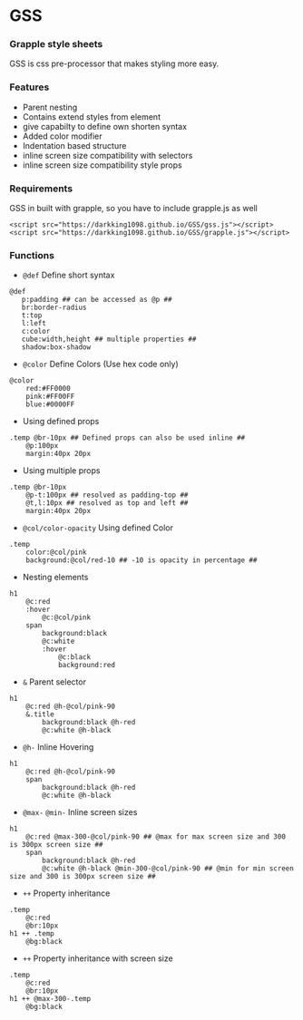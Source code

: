 # GSS

### Grapple style sheets

GSS is css pre-processor that makes styling more easy.

### Features
 
 - Parent nesting
 - Contains extend styles from element
 - give capabilty to define own shorten syntax
 - Added color modifier
 - Indentation based structure
 - inline screen size compatibility with selectors 
 - inline screen size compatibility style props

### Requirements

GSS in built with grapple, so you have to include grapple.js as well

```
<script src="https://darkking1098.github.io/GSS/gss.js"></script>
<script src="https://darkking1098.github.io/GSS/grapple.js"></script>
```

 ### Functions
 - `@def` Define short syntax
 ```
@def 
    p:padding ## can be accessed as @p ##
    br:border-radius 
    t:top
    l:left
    c:color 
    cube:width,height ## multiple properties ##
    shadow:box-shadow
```
 - `@color` Define Colors (Use hex code only)
```
@color
    red:#FF0000
    pink:#FF00FF
    blue:#0000FF
 ```
  - Using defined props
```
.temp @br-10px ## Defined props can also be used inline ##
    @p:100px
    margin:40px 20px
 ```
  - Using multiple props
```
.temp @br-10px
    @p-t:100px ## resolved as padding-top ##
    @t,l:10px ## resolved as top and left ##
    margin:40px 20px
 ```
   - `@col/color-opacity` Using defined Color
```
.temp
    color:@col/pink 
    background:@col/red-10 ## -10 is opacity in percentage ##
 ```
   - Nesting elements
```
h1
    @c:red
    :hover
        @c:@col/pink
    span
        background:black
        @c:white
        :hover
            @c:black
            background:red
 ```
 - `&` Parent selector
```
h1
    @c:red @h-@col/pink-90
    &.title
        background:black @h-red
        @c:white @h-black
 ```
- `@h-` Inline Hovering
```
h1
    @c:red @h-@col/pink-90
    span
        background:black @h-red
        @c:white @h-black
 ```
  - `@max-` `@min-` Inline screen sizes
```
h1
    @c:red @max-300-@col/pink-90 ## @max for max screen size and 300 is 300px screen size ##
    span
        background:black @h-red
        @c:white @h-black @min-300-@col/pink-90 ## @min for min screen size and 300 is 300px screen size ##
 ```
  - `++` Property inheritance
```
.temp
    @c:red
    @br:10px
h1 ++ .temp
    @bg:black
 ```
  - `++` Property inheritance with screen size
```
.temp
    @c:red
    @br:10px
h1 ++ @max-300-.temp
    @bg:black
 ```
